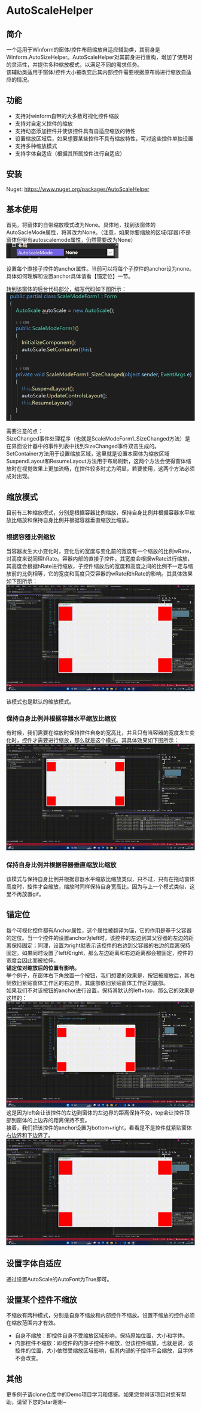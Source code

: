 # AutoScaleHelper

## 简介

一个适用于Winform的窗体/控件布局缩放自适应辅助类，其前身是Winform.AutoSizeHelper。AutoScaleHelper对其前身进行重构，增加了使用时的灵活性，并提供多种缩放模式，以满足不同的需求任务。  
该辅助类适用于窗体/控件大小被改变后其内部控件需要根据原布局进行缩放自适应的情况。

## 功能

- 支持对winform自带的大多数可视化控件缩放
- 支持对自定义控件的缩放
- 支持动态添加控件并使该控件具有自适应缩放的特性
- 设置缩放区域后，如果想要某些控件不具有缩放特性，可对这些控件单独设置
- 支持多种缩放模式
- 支持字体自适应（根据其所属控件进行自适应）

## 安装
Nuget: https://www.nuget.org/packages/AutoScaleHelper

## 基本使用

首先，将窗体的自带缩放模式改为None。具体地，找到该窗体的AutoSacleMode属性，将其改为None。（注意，如果你要缩放的区域(容器)不是窗体但带有autoscalemode属性，仍然需要改为None）  
![autoscalemode](./img/autoscalemode.jpg)

设置每个直接子控件的anchor属性。当前可以将每个子控件的anchor设为none。具体如何理解和设置anchor具体请看【锚定位】一节。  

转到该窗体的后台代码部分，编写代码如下图所示：  
![窗体1后台代码](./img/Form1Backend.jpg)  

需要注意的点：  
SizeChanged事件处理程序（也就是ScaleModeForm1_SizeChanged方法）是在界面设计器中的事件列表中找到SizeChanged事件双击生成的。  
SetContainer方法用于设置缩放区域，这里就是设置本窗体为缩放区域  
SuspendLayout和ResumeLayout方法用于布局刷新，这两个方法会使得窗体缩放时在视觉效果上更加流畅，在控件较多时尤为明显，若要使用，这两个方法必须成对出现。  

## 缩放模式

目前有三种缩放模式，分别是根据容器比例缩放，保持自身比例并根据容器水平缩放比缩放和保持自身比例并根据容器垂直缩放比缩放。

### 根据容器比例缩放

当容器发生大小变化时，变化后的宽度与变化前的宽度有一个缩放的比例wRate，对高度来说同理hRate。容器内部的直接子控件，其宽度会根据wRate进行缩放，其高度会根据hRate进行缩放，子控件缩放后的宽度和高度之间的比例不一定与缩放前的比例相等，它的宽度和高度只受容器的wRate和hRate的影响。其具体效果如下图所示：  
![缩放模式1](./img/缩放模式1.gif)

该模式也是默认的缩放模式。

### 保持自身比例并根据容器水平缩放比缩放  

有时候，我们需要在缩放时保持控件自身的宽高比，并且只有当容器的宽度发生变化时，控件才需要进行缩放，那么就是这个模式。其具体效果如下图所示：  
![缩放模式2](./img/缩放模式2.gif)

### 保持自身比例并根据容器垂直缩放比缩放  

该模式与保持自身比例并根据容器水平缩放比缩放类似，只不过，只有在拖动窗体高度时，控件才会缩放，缩放时同样保持自身宽高比。因为与上一个模式类似，这里不再放置gif。

## 锚定位

每个可视化控件都有Anchor属性，这个属性被翻译为锚，它的作用是基于父容器的定位。当一个控件的设置anchor为left时，该控件的左边到其父容器的左边的距离保持固定；同理，设置为right就表示该控件的右边到父容器的右边的距离保持固定。如果同时设置了left和right，那么左边距离和右边距离都会被固定，控件的宽度会因此而被拉伸。  
**锚定位对缩放后的位置有影响。**  
举个例子，在窗体右下角放置一个按钮，我们想要的效果是，按钮被缩放后，其右侧依旧紧贴窗体工作区的右边界，其底部依旧紧贴窗体工作区的底部。  
如果我们不对该按钮的anchor进行设置，保持其默认的left+top，那么它的效果是这样的：  
![错误锚定位](./img/锚定位1.gif)  
这是因为left会让该控件的左边到窗体的左边界的距离保持不变，top会让控件顶部到窗体的上边界的距离保持不变。  
接着，我们把该控件的anchor设置为bottom+right，看看是不是控件就紧贴窗体右边界和下边界了。  
![正确锚定位](./img/缩放模式1.gif)

## 设置字体自适应

通过设置AutoScale的AutoFont为True即可。

## 设置某个控件不缩放

不缩放有两种模式，分别是自身不缩放和内部控件不缩放。设置不缩放的控件必须在缩放范围内才有效。    
- 自身不缩放：即控件自身不受缩放区域影响，保持原始位置，大小和字体。
- 内部控件不缩放：即控件的内部子控件不缩放，但该控件缩放，也就是说，该控件的位置，大小依然受缩放区域影响，但其内部的子控件不会缩放，且字体不会改变。

## 其他

更多例子请clone仓库中的Demo项目学习和借鉴。如果您觉得该项目对您有帮助，请留下您的star谢谢~